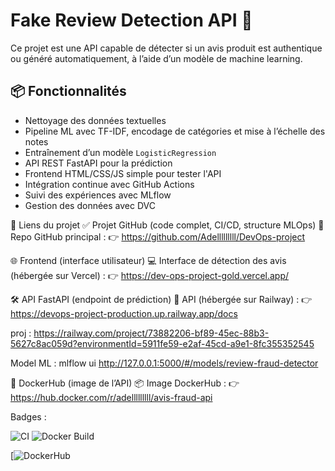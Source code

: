 # Fake Review Detection API 🚀

Ce projet est une API capable de détecter si un avis produit est authentique ou généré automatiquement, à l’aide d’un modèle de machine learning.

## 📦 Fonctionnalités

- Nettoyage des données textuelles
- Pipeline ML avec TF-IDF, encodage de catégories et mise à l’échelle des notes
- Entraînement d’un modèle `LogisticRegression`
- API REST FastAPI pour la prédiction
- Frontend HTML/CSS/JS simple pour tester l'API
- Intégration continue avec GitHub Actions
- Suivi des expériences avec MLflow
- Gestion des données avec DVC

🔗 Liens du projet
✅ Projet GitHub (code complet, CI/CD, structure MLOps)
📂 Repo GitHub principal :
👉 https://github.com/Adelllllllll/DevOps-project

🌐 Frontend (interface utilisateur)
💻 Interface de détection des avis (hébergée sur Vercel) :
👉 https://dev-ops-project-gold.vercel.app/

🛠️ API FastAPI (endpoint de prédiction)
🔧 API (hébergée sur Railway) :
👉 https://devops-project-production.up.railway.app/docs

proj : https://railway.com/project/73882206-bf89-45ec-88b3-5627c8ac059d?environmentId=5911fe59-e2af-45cd-a9e1-8fc355352545

Model ML :
mlflow ui
http://127.0.0.1:5000/#/models/review-fraud-detector

🐳 DockerHub (image de l’API)
📦 Image DockerHub :
👉 https://hub.docker.com/r/adelllllllll/avis-fraud-api


Badges :

![CI](https://github.com/Adelllllllll/DevOps-project/actions/workflows/test.yml/badge.svg)
![Docker Build](https://github.com/Adelllllllll/DevOps-project/actions/workflows/docker-build.yml/badge.svg)

[![DockerHub](https://hub.docker.com/repository/docker/adellil/fake-review-api/general)
